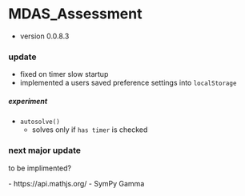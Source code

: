 # MDAS_Assessment

- version 0.0.8.3

### update

- fixed on timer slow startup
- implemented a users saved preference settings into `localStorage`

##### experiment
- `autosolve()`
    -  solves only if `has timer` is checked

### next major update
<p> to be implimented? </p>
- https://api.mathjs.org/
- SymPy Gamma